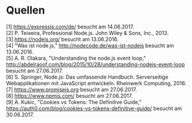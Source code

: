 # Quellen
[1] https://expressjs.com/de/ besucht am 14.06.2017.   
[2] P. Teixeira, Professional Node.js. John Wiley & Sons, Inc., 2013.  
[3] https://nodejs.org/ besucht am 13.06.2016.  
[4] "Was ist node.js," http://nodecode.de/was-ist-nodejs besucht am 13.06.2016.  
[5] A. R. Olakara, "Understanding the node.js event loop," http://abdelraoof.com/blog/2015/10/28/understanding-nodejs-event-loop besucht am 27.06.2017.  
[6] S. Springer, Node.js: Das umfassende Handbuch. Serverseitige Webapplikationen mit JavaScript entwickeln. Rheinwerk Computing, 2016.  
[7] https://www.promisejs.org besucht am 27.06.2017.  
[8] https://www.npmjs.com/ besucht am 27.06.2017.  
[9] A. Kukic, "Cookies vs Tokens: The Definitive Guide," https://auth0.com/blog/cookies-vs-tokens-definitive-guide/ besucht am 30.06.2017.  